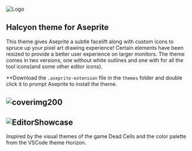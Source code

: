  
![Logo](https://github.com/user-attachments/assets/0822bef9-6059-4500-8250-2f430c2f9694)
## Halcyon theme for Aseprite
This theme gives Aseprite a subtle facelift along with custom icons to spruce up your pixel art drawing experience! Certain elements have been resized to provide a better user experience on larger monitors. The theme comes in two versions, one without white outlines and one with for all the tool icons(and some other editor icons).

**Download the `.aseprite-extension` file in the `themes` folder and double click it to prompt Aseprite to install the theme. 

## ![coverimg200](https://github.com/user-attachments/assets/b9f913e9-29ce-412f-bf0d-e7b7b49c45e9)
## ![EditorShowcase](https://github.com/user-attachments/assets/040c3280-37a2-494c-bf69-e4f7c480fce3)
Inspired by the visual themes of the game Dead Cells and the color palette from the VSCode theme Horizon.
